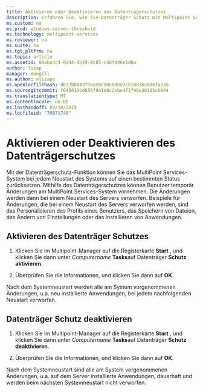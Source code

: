 ```yaml
---
title: Aktivieren oder Deaktivieren des Datenträgerschutzes
description: Erfahren Sie, wie Sie Datenträger Schutz mit Multipoint Services verwenden.
ms.custom: na
ms.prod: windows-server-threshold
ms.technology: multipoint-services
ms.reviewer: na
ms.suite: na
ms.tgt_pltfrm: na
ms.topic: article
ms.assetid: 00aba4c4-0244-4b39-8c85-c46fd96e1d6a
author: lizap
manager: dongill
ms.author: elizapo
ms.openlocfilehash: d037b0843f5ba50c98e0d6e7cb10836c8d6fa23a
ms.sourcegitcommit: f6490192d686f0a1e0c2ebe471f98e30105c0844
ms.translationtype: MT
ms.contentlocale: de-DE
ms.lasthandoff: 09/10/2019
ms.locfileid: "70871748"
---
```

# <a name="enable-or-disable-disk-protection"></a>Aktivieren oder Deaktivieren des Datenträgerschutzes
Mit der Datenträgerschutz-Funktion können Sie das MultiPoint Services-System bei jedem Neustart des Systems auf einen bestimmten Status zurücksetzen. Mithilfe des Datenträgerschutzes können Benutzer temporär Änderungen am MultiPoint Services-System vornehmen. Die Änderungen werden dann bei einem Neustart des Servers verworfen. Beispiele für Änderungen, die bei einem Neustart des Servers verworfen werden, sind das Personalisieren des Profils eines Benutzers, das Speichern von Dateien, das Ändern von Einstellungen oder das Installieren von Anwendungen.  
  
## <a name="enable-disk-protection"></a>Aktivieren des Datenträger Schutzes  
  
1.  Klicken Sie im Multipoint-Manager auf die Registerkarte **Start** , und klicken Sie dann unter *Computername* **Tasks**auf Datenträger **Schutz aktivieren**.  
  
2.  Überprüfen Sie die Informationen, und klicken Sie dann auf **OK**.  
  
Nach dem Systemneustart werden alle am System vorgenommenen Änderungen, u.a. neu installierte Anwendungen, bei jedem nachfolgenden Neustart verworfen.  
  
## <a name="disable-disk-protection"></a>Datenträger Schutz deaktivieren  
  
1.  Klicken Sie im Multipoint-Manager auf die Registerkarte **Start** , und klicken Sie dann unter *Computername* **Tasks**auf Datenträger **Schutz deaktivieren**.  
  
2.  Überprüfen Sie die Informationen, und klicken Sie dann auf **OK**.  
  
Nach dem Systemneustart sind alle am System vorgenommenen Änderungen, u.a. auf dem Server installierte Anwendungen, dauerhaft und werden beim nächsten Systemneustart nicht verworfen.  
  
